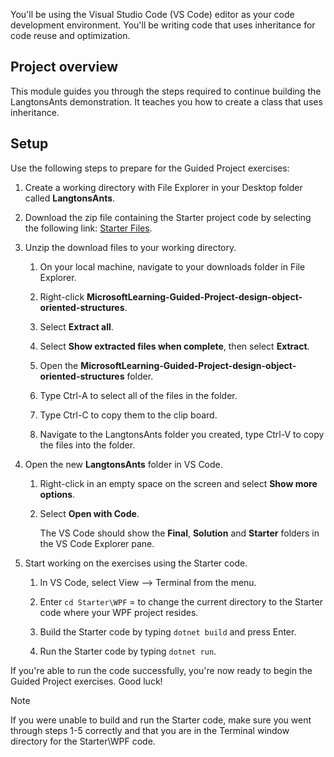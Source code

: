 You'll be using the Visual Studio Code (VS Code)  editor as your code development environment. You'll be writing code that uses inheritance for code reuse and optimization.

## Project overview

This module guides you through the steps required to continue building the LangtonsAnts demonstration. It teaches you how to create a class that uses inheritance.

## Setup

Use the following steps to prepare for the Guided Project exercises:

1. Create a working directory with File Explorer in your Desktop folder called **LangtonsAnts**.

1. Download the zip file containing the Starter project code by selecting the following link: [Starter Files](https://codeload.github.com/MicrosoftLearning/Guided-Project-design-object-oriented-structures/zip/refs/heads/main).
1. Unzip the download files to your working directory.

    1. On your local machine, navigate to your downloads folder in File Explorer.

    1. Right-click **MicrosoftLearning-Guided-Project-design-object-oriented-structures**.

    1. Select **Extract all**.

    1. Select **Show extracted files when complete**, then select **Extract**.

    1. Open the **MicrosoftLearning-Guided-Project-design-object-oriented-structures** folder.

    1. Type Ctrl-A to select all of the files in the folder.

    1. Type Ctrl-C to copy them to the clip board.

    1. Navigate to the LangtonsAnts folder you created, type Ctrl-V to copy the files into the folder.

1. Open the new **LangtonsAnts** folder in VS Code.

    1. Right-click in an empty space on the screen and select **Show more options**.

    1. Select **Open with Code**.

        The VS Code should show the **Final**, **Solution** and **Starter** folders in the VS Code Explorer pane.

1. Start working on the exercises using the Starter code.

    1. In VS Code, select View --> Terminal from the menu.

    1. Enter `cd Starter\WPF` = to change the current directory to the Starter code where your WPF project resides.

    1. Build the Starter code by typing `dotnet build` and press Enter.

    1. Run the Starter code by typing `dotnet run`.

If you're able to run the code successfully, you're now ready to begin the Guided Project exercises. Good luck!

> [!NOTE]
> If you were unable to build and run the Starter code, make sure you went through steps 1-5 correctly and that you are in the Terminal window directory for the Starter\WPF code.
